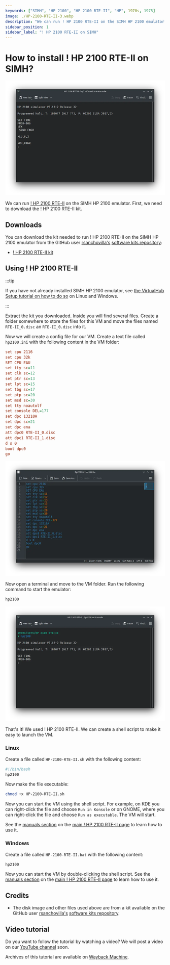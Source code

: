 ```yaml
---
keywords: ["SIMH", "HP 2100", "HP 2100 RTE-II", "HP", 1970s, 1975]
image: ./HP-2100-RTE-II-3.webp
description: "We can run ! HP 2100 RTE-II on the SIMH HP 2100 emulator. First, we need to download the ! HP 2100 RTE-II kit. You can download the kit needed to run ! HP 2100 RTE-II on the SIMH HP 2100 emulator from the GitHub user rsanchovilla's software kits repository:"
sidebar_position: 1
sidebar_label: "! HP 2100 RTE-II on SIMH"
---
```


# How to install ! HP 2100 RTE-II on SIMH?

![SIMH HP 2100 emulator with ! HP 2100 RTE-II](./HP-2100-RTE-II-3.webp)

We can run [! HP 2100 RTE-II](/1970s/1975/hp2100rte-ii) on the SIMH HP 2100 emulator. First, we need to download the ! HP 2100 RTE-II kit.

## Downloads

You can download the kit needed to run ! HP 2100 RTE-II on the SIMH HP 2100 emulator from the GitHub user [rsanchovilla's](https://github.com/rsanchovilla/) [software kits repository](https://github.com/rsanchovilla/Software_Kits):

- [! HP 2100 RTE-II kit](https://github.com/rsanchovilla/Software_Kits/raw/master/HP/RTE-II.zip)

## Using ! HP 2100 RTE-II

:::tip

If you have not already installed SIMH HP 2100 emulator, see [the VirtualHub Setup tutorial on how to do so](https://setup.virtualhub.eu.org/simh-hp2100/) on Linux and Windows.

:::

Extract the kit you downloaded. Inside you will find several files. Create a folder somewhere to store the files for this VM and move the files named `RTE-II_0.disc` an `RTE-II_0.disc` into it.

Now we will create a config file for our VM. Create a text file called `hp2100.ini` with the following content in the VM folder:

```ini
set cpu 2116
set cpu 32k
SET CPU EAU
set tty sc=11
set clk sc=12
set ptr sc=13
set lpt sc=15
set tbg sc=17
set ptp sc=20
set msd sc=30
set tty noautolf
set console DEL=177
set dpc 13210A
set dpc sc=21
set dpc ena
att dpc0 RTE-II_0.disc
att dpc1 RTE-II_1.disc
d s 0
boot dpc0
go
```

![hp2100.ini](./HP-2100-RTE-II-1.webp)

Now open a terminal and move to the VM folder. Run the following command to start the emulator:

```bash
hp2100
```

![hp2100](./HP-2100-RTE-II-2.webp)

That's it! We used ! HP 2100 RTE-II. We can create a shell script to make it easy to launch the VM.

### Linux

Create a file called `HP-2100-RTE-II.sh` with the following content:

```bash
#!/bin/bash
hp2100
```

Now make the file executable:

```bash
chmod +x HP-2100-RTE-II.sh
```

Now you can start the VM using the shell script. For example, on KDE you can right-click the file and choose `Run in Konsole` or on GNOME, where you can right-click the file and choose `Run as executable`. The VM will start.

See the [manuals section](/1970s/1975/hp2100rte-ii/#manuals) on the [main ! HP 2100 RTE-II page](/1970s/1975/hp2100rte-ii/) to learn how to use it.

### Windows

Create a file called `HP-2100-RTE-II.bat` with the following content:

```bash
hp2100
```

Now you can start the VM by double-clicking the shell script. See the [manuals section](/1970s/1975/hp2100rte-ii/#manuals) on the [main ! HP 2100 RTE-II page](/1970s/1975/hp2100rte-ii/) to learn how to use it.

## Credits

- The disk image and other files used above are from a kit available on the GitHub user [rsanchovilla's](https://github.com/rsanchovilla/) [software kits repository](https://github.com/rsanchovilla/Software_Kits).

## Video tutorial

Do you want to follow the tutorial by watching a video? We will post a video on our [YouTube channel](https://www.youtube.com/@virtua1hub) soon.

Archives of this tutorial are available on [Wayback Machine](https://web.archive.org/web/*/https://virtualhub.eu.org/1970s/1975/hp2100rte-ii/simh/).
